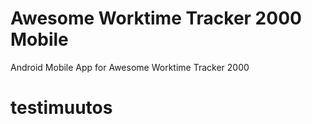 # Awesome Worktime Tracker 2000 Mobile

Android Mobile App for Awesome Worktime Tracker 2000

# testimuutos